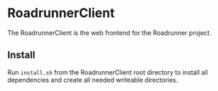 RoadrunnerClient
================

The RoadrunnerClient is the web frontend for the Roadrunner project.

Install
-------

Run `install.sh` from the RoadrunnerClient root directory to install all
dependencies and create all needed writeable directories.
 